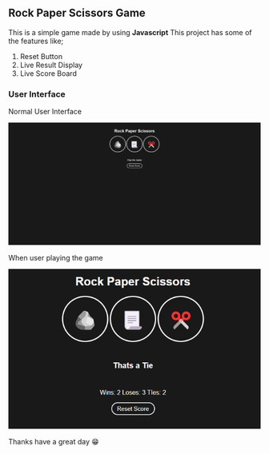 ## Rock Paper Scissors Game
This is a simple game made by using **Javascript**
This project has some of the features like;
1. Reset Button
2. Live Result Display
3. Live Score Board

### User Interface

Normal User Interface

<img src='userinterface.png'>

When user playing the game

<img src='playing.png'>

Thanks have a great day 😁